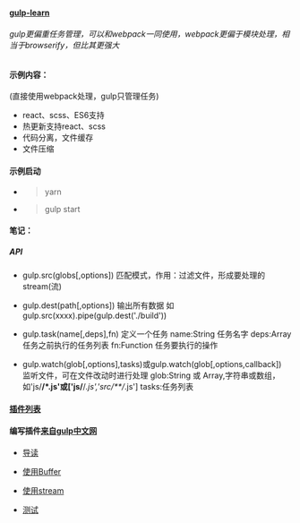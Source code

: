 #### [gulp-learn](https://github.com/RongMine/gulp-learn "地址")
###### gulp更偏重任务管理，可以和webpack一同使用，webpack更偏于模块处理，相当于browserify，但比其更强大
#### 示例内容：
(直接使用webpack处理，gulp只管理任务)
- react、scss、ES6支持
- 热更新支持react、scss
- 代码分离，文件缓存
- 文件压缩

#### 示例启动
- > yarn

- > gulp start

#### 笔记：
##### API
- gulp.src(globs[,options]) 匹配模式，作用：过滤文件，形成要处理的stream(流)

- gulp.dest(path[,options]) 输出所有数据 如gulp.src(xxxx).pipe(gulp.dest('./build'))

- gulp.task(name[,deps],fn) 定义一个任务
  name:String 任务名字
  deps:Array  任务之前执行的任务列表
  fn:Function 任务要执行的操作

- gulp.watch(glob[,options],tasks)或gulp.watch(glob[,options,callback]) 监听文件，可在文件改动时进行处理
  glob:String 或 Array,字符串或数组，如'js/**/*.js'或['js/**/*.js','src/**/*.js']
  tasks:任务列表

#### [插件列表](https://gulpjs.com/plugins/)

#### 编写插件[来自gulp中文网](https://www.gulpjs.com.cn/)

- [导读](https://www.gulpjs.com.cn/docs/writing-a-plugin/guidelines/)

- [使用Buffer](https://www.gulpjs.com.cn/docs/writing-a-plugin/using-buffers/)

- [使用stream](https://www.gulpjs.com.cn/docs/writing-a-plugin/dealing-with-streams/)

- [测试](https://www.gulpjs.com.cn/docs/writing-a-plugin/testing/)

